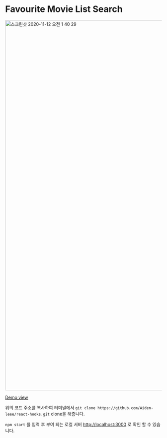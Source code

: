 # Favourite Movie List Search

<img width="1191" alt="스크린샷 2020-11-12 오전 1 40 29" src="https://user-images.githubusercontent.com/52125590/98838836-2338a880-2488-11eb-9e21-b0b9eed28f49.png">


[Demo view](https://aiden-leee.github.io/react-hooks/)

위의 코드 주소를 복사하여 터미널에서
`git clone https://github.com/Aiden-leee/react-hooks.git` clone을 해줍니다.

`npm start` 를 입력 후 부여 되는 로컬 서버 [http://localhost:3000](http://localhost:3000) 로 확인 할 수 있습니다.

